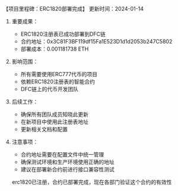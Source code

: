 【项目里程碑：ERC1820部署完成】
更新时间：2024-01-14

1. 重要成果：
   - ERC1820注册表已成功部署到DFC链
   - 合约地址：0x3C81F3BF119df15Fa1E523D1d1d2053b247C5802
   - 部署成本：0.001181738 ETH

2. 影响范围：
   - 所有需要使用ERC777代币的项目
   - 依赖ERC1820注册表的智能合约
   - DFC链上的代币开发团队

3. 后续工作：
   - 确保所有团队成员知晓此更新
   - 在新项目中使用此注册表地址
   - 更新相关文档和配置

4. 注意事项：
   - 合约地址需要在配置文件中统一管理
   - 确保测试环境和生产环境使用正确的地址
   - 建议在部署新合约前进行接口兼容性测试

   erc1820已注册，合约已部署完成，现在各部门验证这个合约的有效性